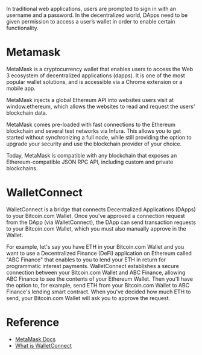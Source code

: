 In traditional web applications, users are prompted to sign in with an username and a password. In the decentralized world, DApps need to be given permission to access a user’s wallet in order to enable certain functionality.

# Metamask

MetaMask is a cryptocurrency wallet that enables users to access the Web 3 ecosystem of decentralized applications (dapps). It is one of the most popular wallet solutions, and is accessible via a Chrome extension or a mobile app.

MetaMask injects a global Ethereum API into websites users visit at window.ethereum, which allows the websites to read and request the users' blockchain data.

MetaMask comes pre-loaded with fast connections to the Ethereum blockchain and several test networks via Infura. This allows you to get started without synchronizing a full node, while still providing the option to upgrade your security and use the blockchain provider of your choice.

Today, MetaMask is compatible with any blockchain that exposes an Ethereum-compatible JSON RPC API, including custom and private blockchains.

# WalletConnect

WalletConnect is a bridge that connects Decentralized Applications (DApps) to your Bitcoin.com Wallet. Once you've approved a connection request from the DApp (via WalletConnect), the DApp can send transaction requests to your Bitcoin.com Wallet, which you must also manually approve in the Wallet.

For example, let's say you have ETH in your Bitcoin.com Wallet and you want to use a Decentralized Finance (DeFi) application on Ethereum called "ABC Finance" that enables to you to lend your ETH in return for programmatic interest payments. WalletConnect establishes a secure connection between your Bitcoin.com Wallet and ABC Finance, allowing ABC Finance to see the contents of your Ethereum Wallet. Then you'll have the option to, for example, send ETH from your Bitcoin.com Wallet to ABC Finance's lending smart contract. When you've decided how much ETH to send, your Bitcoin.com Wallet will ask you to approve the request.

# Reference

- [MetaMask Docs](https://docs.metamask.io/guide/#why-metamask)
- [What is WalletConnect](https://www.bitcoin.com/get-started/what-is-walletconnect/#:~:text=WalletConnect%20is%20a%20bridge%20that,manually%20approve%20in%20the%20Wallet.)
